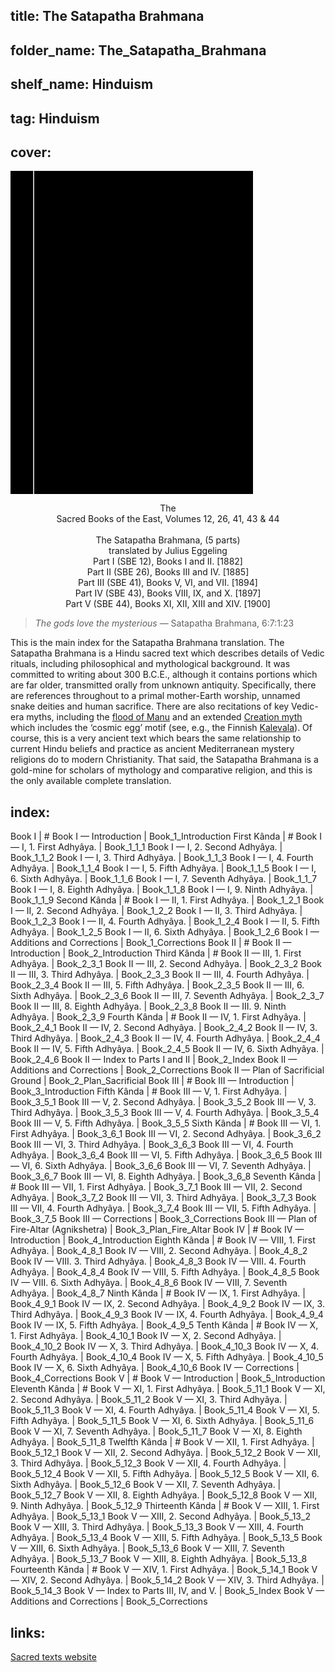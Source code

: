 ## title: The Satapatha Brahmana
## folder_name: The_Satapatha_Brahmana
## shelf_name: Hinduism
## tag: Hinduism
## cover: 
<div class="urantiapedia-book-front urantiapedia-book-hindu">
<svg xmlns="http://www.w3.org/2000/svg" width="102.6mm" height="136.8mm" viewBox="0 0 102.6 136.8" version="1.1">
	<g transform="translate(-7,-5)">
		<rect width="9.6" height="136.8" x="7" y="5" />
		<rect width="96.9" height="136.8" x="17" y="5" />
		<text style="font-size:9px" x="61" y="60">Satapatha</text>
		<text style="font-size:9px" x="61" y="70">Brahmana</text>
		<text style="font-size:9px" x="61" y="80">(5 parts)</text>
	</g>
</svg>
</div>

<p style="text-align:center;">
The<br>
Sacred Books of the East, Volumes 12, 26, 41, 43 & 44<br>
<br>
<span class="text-h3">The Satapatha Brahmana, (5 parts)</span><br>
<span class="text-h5">translated by Julius Eggeling</span><br>
Part I (SBE 12), Books I and II. [1882]<br>
Part II (SBE 26), Books III and IV. [1885]<br>
Part III (SBE 41), Books V, VI, and VII. [1894]<br>
Part IV (SBE 43), Books VIII, IX, and X. [1897]<br>
Part V (SBE 44), Books XI, XII, XIII and XIV. [1900]<br>
</p>

> _The gods love the mysterious_ — Satapatha Brahmana, 6:7:1:23

This is the main index for the Satapatha Brahmana translation. The Satapatha Brahmana is a Hindu sacred text which describes details of Vedic rituals, including philosophical and mythological background. It was committed to writing about 300 B.C.E., although it contains portions which are far older, transmitted orally from unknown antiquity. Specifically, there are references throughout to a primal mother-Earth worship, unnamed snake deities and human sacrifice. There are also recitations of key Vedic-era myths, including the [flood of Manu](https://archive.sacred-texts.com/hin/sbr/sbe12/sbe1234.htm) and an extended [Creation myth](https://archive.sacred-texts.com/hin/sbr/sbe41/sbe4128.htm) which includes the ‘cosmic egg’ motif (see, e.g., the Finnish [Kalevala](https://archive.sacred-texts.com/neu/kveng/kvrune01.htm)). Of course, this is a very ancient text which bears the same relationship to current Hindu beliefs and practice as ancient Mediterranean mystery religions do to modern Christianity. That said, the Satapatha Brahmana is a gold-mine for scholars of mythology and comparative religion, and this is the only available complete translation.

## index:
Book I | #
	Book I — Introduction | Book_1_Introduction
	First Kânda | #
		Book I — I, 1. First Adhyâya. | Book_1_1_1
		Book I — I, 2. Second Adhyâya. | Book_1_1_2
		Book I — I, 3. Third Adhyâya. | Book_1_1_3
		Book I — I, 4. Fourth Adhyâya. | Book_1_1_4
		Book I — I, 5. Fifth Adhyâya. | Book_1_1_5
		Book I — I, 6. Sixth Adhyâya. | Book_1_1_6
		Book I — I, 7. Seventh Adhyâya. | Book_1_1_7
		Book I — I, 8. Eighth Adhyâya. | Book_1_1_8
		Book I — I, 9. Ninth Adhyâya. | Book_1_1_9
	Second Kânda | #
		Book I — II, 1. First Adhyâya. | Book_1_2_1
		Book I — II, 2. Second Adhyâya. | Book_1_2_2
		Book I — II, 3. Third Adhyâya. | Book_1_2_3
		Book I — II, 4. Fourth Adhyâya. | Book_1_2_4
		Book I — II, 5. Fifth Adhyâya. | Book_1_2_5
		Book I — II, 6. Sixth Adhyâya. | Book_1_2_6
	Book I — Additions and Corrections | Book_1_Corrections
Book II | #
	Book II — Introduction | Book_2_Introduction
	Third Kânda | #
		Book II — III, 1. First Adhyâya. | Book_2_3_1
		Book II — III, 2. Second Adhyâya. | Book_2_3_2
		Book II — III, 3. Third Adhyâya. | Book_2_3_3
		Book II — III, 4. Fourth Adhyâya. | Book_2_3_4
		Book II — III, 5. Fifth Adhyâya. | Book_2_3_5
		Book II — III, 6. Sixth Adhyâya. | Book_2_3_6
		Book II — III, 7. Seventh Adhyâya. | Book_2_3_7
		Book II — III, 8. Eighth Adhyâya. | Book_2_3_8
		Book II — III. 9. Ninth Adhyâya. | Book_2_3_9
	Fourth Kânda | #
		Book II — IV, 1. First Adhyâya. | Book_2_4_1
		Book II — IV, 2. Second Adhyâya. | Book_2_4_2
		Book II — IV, 3. Third Adhyâya. | Book_2_4_3
		Book II — IV, 4. Fourth Adhyâya. | Book_2_4_4
		Book II — IV, 5. Fifth Adhyâya. | Book_2_4_5
		Book II — IV, 6. Sixth Adhyâya. | Book_2_4_6
	Book II — Index to Parts I and II | Book_2_Index
	Book II — Additions and Corrections | Book_2_Corrections
	Book II — Plan of Sacrificial Ground | Book_2_Plan_Sacrificial
Book III | #
	Book III — Introduction | Book_3_Introduction
	Fifth Kânda | #
		Book III — V, 1. First Adhyâya. | Book_3_5_1
		Book III — V, 2. Second Adhyâya. | Book_3_5_2
		Book III — V, 3. Third Adhyâya. | Book_3_5_3
		Book III — V, 4. Fourth Adhyâya. | Book_3_5_4
		Book III — V, 5. Fifth Adhyâya. | Book_3_5_5
	Sixth Kânda | #
		Book III — VI, 1. First Adhyâya. | Book_3_6_1
		Book III — VI, 2. Second Adhyâya. | Book_3_6_2
		Book III — VI, 3. Third Adhyâya. | Book_3_6_3
		Book III — VI, 4. Fourth Adhyâya. | Book_3_6_4
		Book III — VI, 5. Fifth Adhyâya. | Book_3_6_5
		Book III — VI, 6. Sixth Adhyâya. | Book_3_6_6
		Book III — VI, 7. Seventh Adhyâya. | Book_3_6_7
		Book III — VI, 8. Eighth Adhyâya. | Book_3_6_8
	Seventh Kânda | #
		Book III — VII, 1. First Adhyâya. | Book_3_7_1
		Book III — VII, 2. Second Adhyâya. | Book_3_7_2
		Book III — VII, 3. Third Adhyâya. | Book_3_7_3
		Book III — VII, 4. Fourth Adhyâya. | Book_3_7_4
		Book III — VII, 5. Fifth Adhyâya. | Book_3_7_5
	Book III — Corrections | Book_3_Corrections
	Book III — Plan of Fire-Altar (Agnikshetra) | Book_3_Plan_Fire_Altar
Book IV | #
	Book IV — Introduction | Book_4_Introduction
	Eighth Kânda | #
		Book IV — VIII, 1. First Adhyâya. | Book_4_8_1
		Book IV — VIII, 2. Second Adhyâya. | Book_4_8_2
		Book IV — VIII. 3. Third Adhyâya. | Book_4_8_3
		Book IV — VIII. 4. Fourth Adhyâya. | Book_4_8_4
		Book IV — VIII, 5. Fifth Adhyâya. | Book_4_8_5
		Book IV — VIII. 6. Sixth Adhyâya. | Book_4_8_6
		Book IV — VIII, 7. Seventh Adhyâya. | Book_4_8_7
	Ninth Kânda | #
		Book IV — IX, 1. First Adhyâya. | Book_4_9_1
		Book IV — IX, 2. Second Adhyâya. | Book_4_9_2
		Book IV — IX, 3. Third Adhyâya. | Book_4_9_3
		Book IV — IX, 4. Fourth Adhyâya. | Book_4_9_4
		Book IV — IX, 5. Fifth Adhyâya. | Book_4_9_5
	Tenth Kânda | #
		Book IV — X, 1. First Adhyâya. | Book_4_10_1
		Book IV — X, 2. Second Adhyâya. | Book_4_10_2
		Book IV — X, 3. Third Adhyâya. | Book_4_10_3
		Book IV — X, 4. Fourth Adhyâya. | Book_4_10_4
		Book IV — X, 5. Fifth Adhyâya. | Book_4_10_5
		Book IV — X, 6. Sixth Adhyâya. | Book_4_10_6
	Book IV — Corrections | Book_4_Corrections
Book V | #
	Book V — Introduction | Book_5_Introduction
	Eleventh Kânda | #
		Book V — XI, 1. First Adhyâya. | Book_5_11_1
		Book V — XI, 2. Second Adhyâya. | Book_5_11_2
		Book V — XI, 3. Third Adhyâya. | Book_5_11_3
		Book V — XI, 4. Fourth Adhyâya. | Book_5_11_4
		Book V — XI, 5. Fifth Adhyâya. | Book_5_11_5
		Book V — XI, 6. Sixth Adhyâya. | Book_5_11_6
		Book V — XI, 7. Seventh Adhyâya. | Book_5_11_7
		Book V — XI, 8. Eighth Adhyâya. | Book_5_11_8
	Twelfth Kânda | #
		Book V — XII, 1. First Adhyâya. | Book_5_12_1
		Book V — XII, 2. Second Adhyâya. | Book_5_12_2
		Book V — XII, 3. Third Adhyâya. | Book_5_12_3
		Book V — XII, 4. Fourth Adhyâya. | Book_5_12_4
		Book V — XII, 5. Fifth Adhyâya. | Book_5_12_5
		Book V — XII, 6. Sixth Adhyâya. | Book_5_12_6
		Book V — XII, 7. Seventh Adhyâya. | Book_5_12_7
		Book V — XII, 8. Eighth Adhyâya. | Book_5_12_8
		Book V — XII, 9. Ninth Adhyâya. | Book_5_12_9
	Thirteenth Kânda | #
		Book V — XIII, 1. First Adhyâya. | Book_5_13_1
		Book V — XIII, 2. Second Adhyâya. | Book_5_13_2
		Book V — XIII, 3. Third Adhyâya. | Book_5_13_3
		Book V — XIII, 4. Fourth Adhyâya. | Book_5_13_4
		Book V — XIII, 5. Fifth Adhyâya. | Book_5_13_5
		Book V — XIII, 6. Sixth Adhyâya. | Book_5_13_6
		Book V — XIII, 7. Seventh Adhyâya. | Book_5_13_7
		Book V — XIII, 8. Eighth Adhyâya. | Book_5_13_8
	Fourteenth Kânda | #
		Book V — XIV, 1. First Adhyâya. | Book_5_14_1
		Book V — XIV, 2. Second Adhyâya. | Book_5_14_2
		Book V — XIV, 3. Third Adhyâya. | Book_5_14_3
	Book V — Index to Parts III, IV, and V. | Book_5_Index
	Book V — Additions and Corrections | Book_5_Corrections

## links:
[Sacred texts website](https://archive.sacred-texts.com/hin/sbr/index.htm)